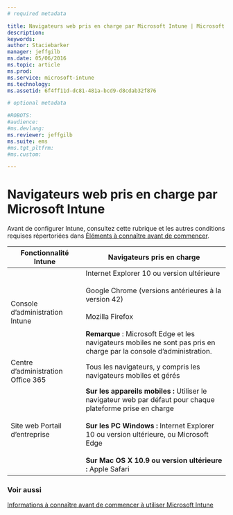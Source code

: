 ```yaml
---
# required metadata

title: Navigateurs web pris en charge par Microsoft Intune | Microsoft Intune
description:
keywords:
author: Staciebarker
manager: jeffgilb
ms.date: 05/06/2016
ms.topic: article
ms.prod:
ms.service: microsoft-intune
ms.technology:
ms.assetid: 6f4ff11d-dc81-481a-bcd9-d8cdab32f876

# optional metadata

#ROBOTS:
#audience:
#ms.devlang:
ms.reviewer: jeffgilb
ms.suite: ems
#ms.tgt_pltfrm:
#ms.custom:

---
```


# Navigateurs web pris en charge par Microsoft Intune

Avant de configurer Intune, consultez cette rubrique et les autres conditions requises répertoriées dans [Éléments à connaître avant de commencer](what-to-know-before-you-start-microsoft-intune.md).

|Fonctionnalité Intune |Navigateurs pris en charge|
|---------|---------|
|Console d’administration Intune     |  Internet Explorer 10 ou version ultérieure<br /><br />Google Chrome (versions antérieures à la version 42)<br /><br />Mozilla Firefox <br /><br />**Remarque** : Microsoft Edge et les navigateurs mobiles ne sont pas pris en charge par la console d’administration.                      
|Centre d’administration Office 365     |Tous les navigateurs, y compris les navigateurs mobiles et gérés  |
|Site web Portail d’entreprise     |**Sur les appareils mobiles :** Utiliser le navigateur web par défaut pour chaque plateforme prise en charge   <br /><br />**Sur les PC Windows :** Internet Explorer 10 ou version ultérieure, ou Microsoft Edge<br /><br />**Sur Mac OS X 10.9 ou version ultérieure :** Apple Safari    |


### Voir aussi
[Informations à connaître avant de commencer à utiliser Microsoft Intune](what-to-know-before-you-start-microsoft-intune.md)




<!--HONumber=Jun16_HO3-->


